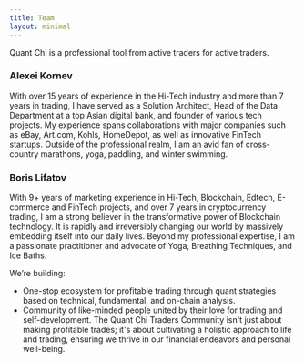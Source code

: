 ```yaml
---
title: Team
layout: minimal
---
```


Quant Chi is a professional tool from active traders for active traders. 

### **Alexei Kornev**

With over 15 years of experience in the Hi-Tech industry and more than 7 years in trading, I have served as a Solution Architect, Head of the Data Department at a top Asian digital bank, and founder of various tech projects. My experience spans collaborations with major companies such as eBay, Art.com, Kohls, HomeDepot, as well as innovative FinTech startups. Outside of the professional realm, I am an avid fan of cross-country marathons, yoga, paddling, and winter swimming.

### **Boris Lifatov**

With 9+ years of marketing experience in Hi-Tech, Blockchain, Edtech, E-commerce and FinTech projects, and over 7 years in cryptocurrency trading, I am a strong believer in the transformative power of Blockchain technology. It is rapidly and irreversibly changing our world by massively embedding itself into our daily lives. Beyond my professional expertise, I am a passionate practitioner and advocate of Yoga, Breathing Techniques, and Ice Baths.

We’re building:

- One-stop ecosystem for profitable trading through quant strategies based on technical, fundamental, and on-chain analysis.
- Community of like-minded people united by their love for trading and self-development. The Quant Chi Traders Community isn't just about making profitable trades; it's about cultivating a holistic approach to life and trading, ensuring we thrive in our financial endeavors and personal well-being.